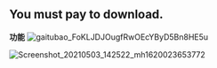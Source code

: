 
## You must pay to download.


**功能** 
![gaitubao_FoKLJDJOugfRwOEcYByD5Bn8HE5u](https://user-images.githubusercontent.com/82256583/116867216-4aa24e00-ac3f-11eb-90f2-cf0a8b0206c5.jpg)


                                                                                                    




![Screenshot_20210503_142522_mh1620023653772](https://user-images.githubusercontent.com/82256583/116847223-b0311300-ac1c-11eb-9766-fb85b552e768.jpg)

